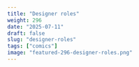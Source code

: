 ```yaml
---
title: "Designer roles"
weight: 296
date: "2025-07-11"
draft: false
slug: "designer-roles"
tags: ["comics"]
image: "featured-296-designer-roles.png"
---
```

